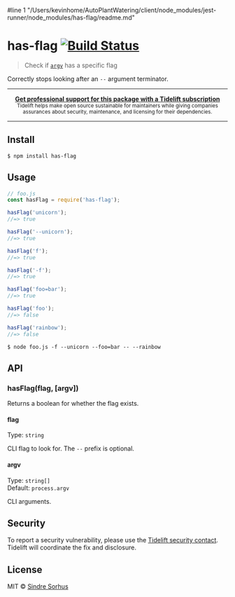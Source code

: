 #line 1 "/Users/kevinhome/AutoPlantWatering/client/node_modules/jest-runner/node_modules/has-flag/readme.md"
# has-flag [![Build Status](https://travis-ci.org/sindresorhus/has-flag.svg?branch=master)](https://travis-ci.org/sindresorhus/has-flag)

> Check if [`argv`](https://nodejs.org/docs/latest/api/process.html#process_process_argv) has a specific flag

Correctly stops looking after an `--` argument terminator.

---

<div align="center">
	<b>
		<a href="https://tidelift.com/subscription/pkg/npm-has-flag?utm_source=npm-has-flag&utm_medium=referral&utm_campaign=readme">Get professional support for this package with a Tidelift subscription</a>
	</b>
	<br>
	<sub>
		Tidelift helps make open source sustainable for maintainers while giving companies<br>assurances about security, maintenance, and licensing for their dependencies.
	</sub>
</div>

---


## Install

```
$ npm install has-flag
```


## Usage

```js
// foo.js
const hasFlag = require('has-flag');

hasFlag('unicorn');
//=> true

hasFlag('--unicorn');
//=> true

hasFlag('f');
//=> true

hasFlag('-f');
//=> true

hasFlag('foo=bar');
//=> true

hasFlag('foo');
//=> false

hasFlag('rainbow');
//=> false
```

```
$ node foo.js -f --unicorn --foo=bar -- --rainbow
```


## API

### hasFlag(flag, [argv])

Returns a boolean for whether the flag exists.

#### flag

Type: `string`

CLI flag to look for. The `--` prefix is optional.

#### argv

Type: `string[]`<br>
Default: `process.argv`

CLI arguments.


## Security

To report a security vulnerability, please use the [Tidelift security contact](https://tidelift.com/security). Tidelift will coordinate the fix and disclosure.


## License

MIT © [Sindre Sorhus](https://sindresorhus.com)
